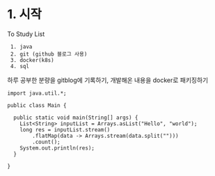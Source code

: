# 1. 시작

 To Study List
```
 1. java
 2. git (github 블로그 사용)
 3. docker(k8s)  
 4. sql 
```

하루 공부한 분량을 
gitblog에 기록하기, 개발해온 내용을 docker로 패키징하기 

```
import java.util.*;

public class Main {

  public static void main(String[] args) {
    List<String> inputList = Arrays.asList("Hello", "world");
    long res = inputList.stream()
        .flatMap(data -> Arrays.stream(data.split("")))
        .count();
    System.out.println(res);
  }

}
```